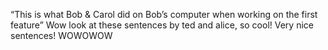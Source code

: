 “This is what Bob & Carol did on Bob’s computer when working on the first feature” 
Wow look at these sentences by ted and alice, so cool! Very nice sentences! WOWOWOW
